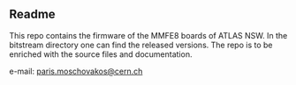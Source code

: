 Readme
------
          

This repo contains the firmware of the MMFE8 boards of ATLAS NSW.
In the bitstream directory one can find the released versions.
The repo is to be enriched with the source files and documentation.

e-mail: paris.moschovakos@cern.ch


